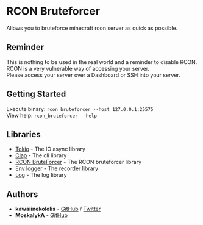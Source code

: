# RCON Bruteforcer

Allows you to bruteforce minecraft rcon server as quick as possible.

## Reminder

This is nothing to be used in the real world and a reminder to disable RCON.\
RCON is a very vulnerable way of accessing your server.\
Please access your server over a Dashboard or SSH into your server.

## Getting Started

Execute binary: `rcon_bruteforcer --host 127.0.0.1:25575`\
View help: `rcon_bruteforcer --help`

## Libraries

- [Tokio](https://crates.io/crates/tokio) - The IO async library
- [Clap](https://docs.rs/clap/latest/clap/) - The cli library
- [RCON BruteForcer](https://github.com/MoskalykA/rcon_bruteforcer) - The RCON bruteforcer library
- [Env logger](https://crates.io/crates/env_logger) - The recorder library
- [Log](https://crates.io/crates/log) - The log library

## Authors

- **kawaiinekololis** - [GitHub](https://github.com/kawaiinekololis) / [Twitter](https://twitter.com/kawaiinekololis)
- **MoskalykA** - [GitHub](https://github.com/MoskalykA)

